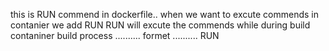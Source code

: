 this is RUN commend in dockerfile..
when we want to excute commends in contanier we add RUN 
RUN will excute the commends while during build contaniner build process
..........
formet 
..........
RUN <commends>

